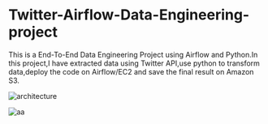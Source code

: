 # Twitter-Airflow-Data-Engineering-project
This is a End-To-End Data Engineering Project using Airflow and Python.In this project,I have extracted data using Twitter API,use python to transform data,deploy the code on Airflow/EC2 and save the final result on Amazon S3.

![architecture](https://user-images.githubusercontent.com/106689439/212522470-07e3f2bf-576a-49ee-8486-cc7898e6f36c.jpg)

![aa](https://user-images.githubusercontent.com/106689439/212522522-1827d450-3f8e-49f3-97b1-f32da1c1bb1d.jpg)



